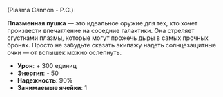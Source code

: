 (Plasma Cannon - P.C.)

**Плазменная пушка** — это идеальное оружие для тех, кто хочет произвести впечатление на соседние галактики. Она стреляет сгустками плазмы, которые могут прожечь дыры в самых прочных бронях. Просто не забудьте сказать экипажу надеть солнцезащитные очки — от вспышек можно ослепнуть.

- **Урон**: + 300 единиц
- **Энергия**: - 50
- **Надежность**: 90%
- **Занимаемые ячейки**: 1